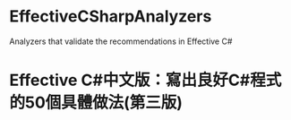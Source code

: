 # EffectiveCSharpAnalyzers
Analyzers that validate the recommendations in Effective C#

# Effective C#中文版：寫出良好C#程式的50個具體做法(第三版) #
